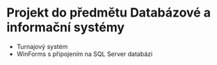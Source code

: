 # Projekt do předmětu Databázové a informační systémy
- Turnajový systém
- WinForms s připojením na SQL Server databázi
